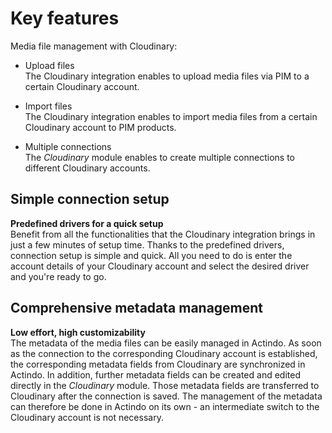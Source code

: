 # Key features

Media file management with Cloudinary:

- Upload files   
    The Cloudinary integration enables to upload media files via PIM to a certain Cloudinary account.

- Import files    
    The Cloudinary integration enables to import media files from a certain Cloudinary account to PIM products.

- Multiple connections    
    The *Cloudinary* module enables to create multiple connections to different Cloudinary accounts.



## Simple connection setup

**Predefined drivers for a quick setup**   
Benefit from all the functionalities that the Cloudinary integration brings in just a few minutes of setup time. Thanks to the predefined drivers, connection setup is simple and quick. All you need to do is enter the account details of your Cloudinary account and select the desired driver and you're ready to go.

## Comprehensive metadata management

**Low effort, high customizability**    
The metadata of the media files can be easily managed in Actindo. As soon as the connection to the corresponding Cloudinary account is established, the corresponding metadata fields from Cloudinary are synchronized in Actindo. In addition, further metadata fields can be created and edited directly in the *Cloudinary* module. Those metadata fields are transferred to Cloudinary after the connection is saved. The management of the metadata can therefore be done in Actindo on its own - an intermediate switch to the Cloudinary account is not necessary.

